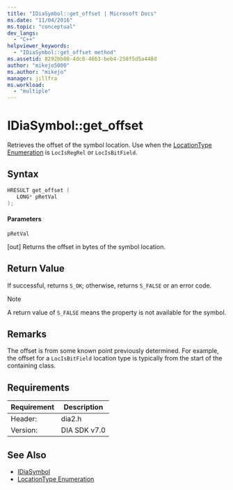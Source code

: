 ```yaml
---
title: "IDiaSymbol::get_offset | Microsoft Docs"
ms.date: "11/04/2016"
ms.topic: "conceptual"
dev_langs:
  - "C++"
helpviewer_keywords:
  - "IDiaSymbol::get_offset method"
ms.assetid: 8292bb08-4dc8-4663-beb4-258f5d5a448d
author: "mikejo5000"
ms.author: "mikejo"
manager: jillfra
ms.workload:
  - "multiple"
---
```

# IDiaSymbol::get_offset
Retrieves the offset of the symbol location. Use when the [LocationType Enumeration](../../debugger/debug-interface-access/locationtype.md) is `LocIsRegRel` or `LocIsBitField`.

## Syntax

```C++
HRESULT get_offset ( 
   LONG* pRetVal
);
```

#### Parameters
 `pRetVal`

[out] Returns the offset in bytes of the symbol location.

## Return Value
 If successful, returns `S_OK`; otherwise, returns `S_FALSE` or an error code.

> [!NOTE]
>  A return value of `S_FALSE` means the property is not available for the symbol.

## Remarks
 The offset is from some known point previously determined. For example, the offset for a `LocIsBitField` location type is typically from the start of the containing class.

## Requirements

|Requirement|Description|
|-----------------|-----------------|
|Header:|dia2.h|
|Version:|DIA SDK v7.0|

## See Also
- [IDiaSymbol](../../debugger/debug-interface-access/idiasymbol.md)
- [LocationType Enumeration](../../debugger/debug-interface-access/locationtype.md)